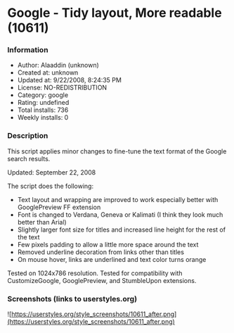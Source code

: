 # Google - Tidy layout, More readable (10611)

### Information
- Author: Alaaddin (unknown)
- Created at: unknown
- Updated at: 9/22/2008, 8:24:35 PM
- License: NO-REDISTRIBUTION
- Category: google
- Rating: undefined
- Total installs: 736
- Weekly installs: 0


### Description
This script applies minor changes to fine-tune the text format of the Google search results.

Updated: September 22, 2008

The script does the following:
- Text layout and wrapping are improved to work especially better with GooglePreview FF extension
- Font is changed to Verdana, Geneva or Kalimati (I think they look much better than Arial)
- Slightly larger font size for titles and increased line height for the rest of the text
- Few pixels padding to allow a little more space around the text
- Removed underline decoration from links other than titles
- On mouse hover, links are underlined and text color turns orange

Tested on 1024x786 resolution. Tested for compatibility with CustomizeGoogle, GooglePreview, and StumbleUpon extensions.


### Screenshots (links to userstyles.org)
![https://userstyles.org/style_screenshots/10611_after.png](https://userstyles.org/style_screenshots/10611_after.png)


